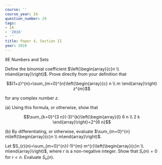 ```yaml
---
course: ''
course_year: IA
question_number: 29
tags:
- IA
- '2016'
- ''
title: Paper 4, Section II
year: 2016
---
```



8E Numbers and Sets

Define the binomial coefficient $\left(\begin{array}{c}n \\ m\end{array}\right)$. Prove directly from your definition that

$$(1+z)^{n}=\sum_{m=0}^{n}\left(\begin{array}{c}
n \\
m
\end{array}\right) z^{m}$$

for any complex number $z$.

(a) Using this formula, or otherwise, show that

$$\sum_{k=0}^{3 n}(-3)^{k}\left(\begin{array}{l}
6 n \\
2 k
\end{array}\right)=2^{6 n}$$

(b) By differentiating, or otherwise, evaluate $\sum_{m=0}^{n} m\left(\begin{array}{c}n \\ m\end{array}\right)$.

Let $S_{r}(n)=\sum_{m=0}^{n}(-1)^{m} m^{r}\left(\begin{array}{c}n \\ m\end{array}\right)$, where $r$ is a non-negative integer. Show that $S_{r}(n)=0$ for $r<n$. Evaluate $S_{n}(n)$.